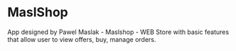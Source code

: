 # MaslShop

App designed by Pawel Maslak - Maslshop - WEB Store with basic features that allow user to view offers, buy, manage orders. 
